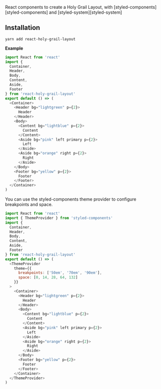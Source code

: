 React components to create a Holy Grail Layout, with [styled-components][styled-components] and [styled-system][styled-system]

## Installation

```
yarn add react-holy-grail-layout
```

**Example**

```javascript
import React from 'react'
import {
  Container,
  Header,
  Body,
  Content,
  Aside,
  Footer
} from 'react-holy-grail-layout'
export default () => (
  <Container>
    <Header bg="lightgreen" p={2}>
      Header
    </Header>
    <Body>
      <Content bg="lightblue" p={2}>
        Content
      </Content>
      <Aside bg="pink" left primary p={2}>
        Left
      </Aside>
      <Aside bg="orange" right p={2}>
        Right
      </Aside>
    </Body>
    <Footer bg="yellow" p={2}>
      Footer
    </Footer>
  </Container>
)
```

You can use the styled-components theme provider to configure breakpoints and space.

```javascript
import React from 'react'
import { ThemeProvider } from 'styled-components'
import {
  Container,
  Header,
  Body,
  Content,
  Aside,
  Footer
} from 'react-holy-grail-layout'
export default () => (
  <ThemeProvider
    theme={{
      breakpoints: ['50em', '70em', '90em'],
      space: [0, 14, 28, 64, 132]
    }}
  >
    <Container>
      <Header bg="lightgreen" p={2}>
        Header
      </Header>
      <Body>
        <Content bg="lightblue" p={2}>
          Content
        </Content>
        <Aside bg="pink" left primary p={2}>
          Left
        </Aside>
        <Aside bg="orange" right p={2}>
          Right
        </Aside>
      </Body>
      <Footer bg="yellow" p={2}>
        Footer
      </Footer>
    </Container>
  </ThemeProvider>
)
```
